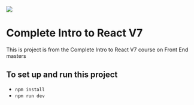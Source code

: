 <img src="https://static.frontendmasters.com/assets/fm/med/core/frontendmasters-dark.png">

<h1>Complete Intro to React V7</h1>

<p>This is project is from the Complete Intro to React V7 course on Front End masters</p>

## To set up and run this project

- `npm install`
- `npm run dev`

